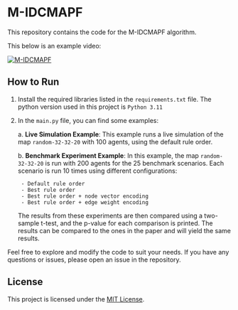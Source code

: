 # M-IDCMAPF

This repository contains the code for the M-IDCMAPF algorithm.

This below is an example video:

[![M-IDCMAPF](https://img.youtube.com/vi/5QSAsHZA1K8/0.jpg)](https://www.youtube.com/watch?v=5QSAsHZA1K8)


## How to Run

1. Install the required libraries listed in the `requirements.txt` file. The python version used in this project is `Python 3.11`

2. In the `main.py` file, you can find some examples:

    a. **Live Simulation Example**: This example runs a live simulation of the map `random-32-32-20` with 100 agents, using the default rule order.

    b. **Benchmark Experiment Example**: In this example, the map `random-32-32-20` is run with 200 agents for the 25 benchmark scenarios. Each scenario is run 10 times using different configurations:
    
        - Default rule order
        - Best rule order
        - Best rule order + node vector encoding
        - Best rule order + edge weight encoding
        
      The results from these experiments are then compared using a two-sample t-test, and the p-value for each comparison is printed.
      The results can be compared to the ones in the paper and will yield the same results.

Feel free to explore and modify the code to suit your needs. If you have any questions or issues, please open an issue in the repository.

## License

This project is licensed under the [MIT License](LICENSE).

